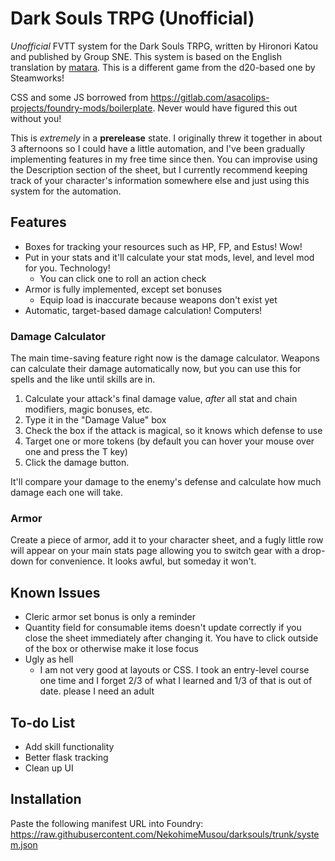 # Dark Souls TRPG (Unofficial)

*Unofficial* FVTT system for the Dark Souls TRPG, written by Hironori Katou and published by Group SNE. This system is based on the English translation by [matara](https://mataramakesgames.carrd.co/). This is a different game from the d20-based one by Steamworks!

CSS and some JS borrowed from <https://gitlab.com/asacolips-projects/foundry-mods/boilerplate>. Never would have figured this out without you!

This is *extremely* in a **prerelease** state. I originally threw it together in about 3 afternoons so I could have a little automation, and I've been gradually implementing features in my free time since then. You can improvise using the Description section of the sheet, but I currently recommend keeping track of your character's information somewhere else and just using this system for the automation.

## Features

- Boxes for tracking your resources such as HP, FP, and Estus! Wow!
- Put in your stats and it'll calculate your stat mods, level, and level mod for you. Technology!
  - You can click one to roll an action check
- Armor is fully implemented, except set bonuses
  - Equip load is inaccurate because weapons don't exist yet
- Automatic, target-based damage calculation! Computers!

### Damage Calculator

The main time-saving feature right now is the damage calculator. Weapons can calculate their damage automatically now, but you can use this for spells and the like until skills are in.

1. Calculate your attack's final damage value, *after* all stat and chain modifiers, magic bonuses, etc.
2. Type it in the "Damage Value" box
3. Check the box if the attack is magical, so it knows which defense to use
4. Target one or more tokens (by default you can hover your mouse over one and press the T key)
5. Click the damage button.

It'll compare your damage to the enemy's defense and calculate how much damage each one will take.

### Armor

Create a piece of armor, add it to your character sheet, and a fugly little row will appear on your main stats page allowing you to switch gear with a drop-down for convenience. It looks awful, but someday it won't.

## Known Issues

- Cleric armor set bonus is only a reminder
- Quantity field for consumable items doesn't update correctly if you close the sheet immediately after changing it. You have to click outside of the box or otherwise make it lose focus
- Ugly as hell
  - I am not very good at layouts or CSS. I took an entry-level course one time and I forget 2/3 of what I learned and 1/3 of that is out of date. please I need an adult

## To-do List

- Add skill functionality
- Better flask tracking
- Clean up UI

## Installation

Paste the following manifest URL into Foundry: <https://raw.githubusercontent.com/NekohimeMusou/darksouls/trunk/system.json>
